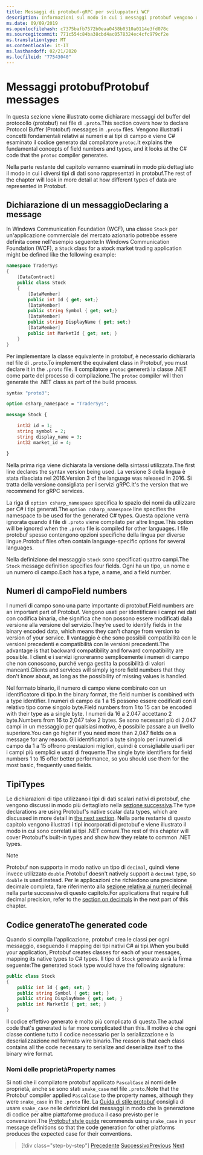 ```yaml
---
title: Messaggi di protobuf-gRPC per sviluppatori WCF
description: Informazioni sul modo in cui i messaggi protobuf vengono definiti in IDL C#e generati in.
ms.date: 09/09/2019
ms.openlocfilehash: c7375bafb7572b0eaa0458b0310a0114e3fd078c
ms.sourcegitcommit: 771c554c84ba38cbd4ac0578324ec4cfc979cf2e
ms.translationtype: MT
ms.contentlocale: it-IT
ms.lasthandoff: 02/21/2020
ms.locfileid: "77543040"
---
```

# <a name="protobuf-messages"></a><span data-ttu-id="0c26e-103">Messaggi protobuf</span><span class="sxs-lookup"><span data-stu-id="0c26e-103">Protobuf messages</span></span>

<span data-ttu-id="0c26e-104">In questa sezione viene illustrato come dichiarare messaggi del buffer del protocollo (protobuf) nei file di `.proto`.</span><span class="sxs-lookup"><span data-stu-id="0c26e-104">This section covers how to declare Protocol Buffer (Protobuf) messages in `.proto` files.</span></span> <span data-ttu-id="0c26e-105">Vengono illustrati i concetti fondamentali relativi ai numeri e ai tipi di campo e viene C# esaminato il codice generato dal compilatore `protoc`.</span><span class="sxs-lookup"><span data-stu-id="0c26e-105">It explains the fundamental concepts of field numbers and types, and it looks at the C# code that the `protoc` compiler generates.</span></span> 

<span data-ttu-id="0c26e-106">Nella parte restante del capitolo verranno esaminati in modo più dettagliato il modo in cui i diversi tipi di dati sono rappresentati in protobuf.</span><span class="sxs-lookup"><span data-stu-id="0c26e-106">The rest of the chapter will look in more detail at how different types of data are represented in Protobuf.</span></span>

## <a name="declaring-a-message"></a><span data-ttu-id="0c26e-107">Dichiarazione di un messaggio</span><span class="sxs-lookup"><span data-stu-id="0c26e-107">Declaring a message</span></span>

<span data-ttu-id="0c26e-108">In Windows Communication Foundation (WCF), una classe `Stock` per un'applicazione commerciale del mercato azionario potrebbe essere definita come nell'esempio seguente:</span><span class="sxs-lookup"><span data-stu-id="0c26e-108">In Windows Communication Foundation (WCF), a `Stock` class for a stock market trading application might be defined like the following example:</span></span>

```csharp
namespace TraderSys
{
    [DataContract]
    public class Stock
    {
        [DataMember]
        public int Id { get; set;}
        [DataMember]
        public string Symbol { get; set;}
        [DataMember]
        public string DisplayName { get; set;}
        [DataMember]
        public int MarketId { get; set; }
    }
}
```

<span data-ttu-id="0c26e-109">Per implementare la classe equivalente in protobuf, è necessario dichiararla nel file di `.proto`.</span><span class="sxs-lookup"><span data-stu-id="0c26e-109">To implement the equivalent class in Protobuf, you must declare it in the `.proto` file.</span></span> <span data-ttu-id="0c26e-110">Il compilatore `protoc` genererà la classe .NET come parte del processo di compilazione.</span><span class="sxs-lookup"><span data-stu-id="0c26e-110">The `protoc` compiler will then generate the .NET class as part of the build process.</span></span>

```protobuf
syntax "proto3";

option csharp_namespace = "TraderSys";

message Stock {

    int32 id = 1;
    string symbol = 2;
    string display_name = 3;
    int32 market_id = 4;

}  
```

<span data-ttu-id="0c26e-111">Nella prima riga viene dichiarata la versione della sintassi utilizzata.</span><span class="sxs-lookup"><span data-stu-id="0c26e-111">The first line declares the syntax version being used.</span></span> <span data-ttu-id="0c26e-112">La versione 3 della lingua è stata rilasciata nel 2016.</span><span class="sxs-lookup"><span data-stu-id="0c26e-112">Version 3 of the language was released in 2016.</span></span> <span data-ttu-id="0c26e-113">Si tratta della versione consigliata per i servizi gRPC.</span><span class="sxs-lookup"><span data-stu-id="0c26e-113">It's the version that we recommend for gRPC services.</span></span>

<span data-ttu-id="0c26e-114">La riga di `option csharp_namespace` specifica lo spazio dei nomi da utilizzare per C# i tipi generati.</span><span class="sxs-lookup"><span data-stu-id="0c26e-114">The `option csharp_namespace` line specifies the namespace to be used for the generated C# types.</span></span> <span data-ttu-id="0c26e-115">Questa opzione verrà ignorata quando il file di `.proto` viene compilato per altre lingue.</span><span class="sxs-lookup"><span data-stu-id="0c26e-115">This option will be ignored when the `.proto` file is compiled for other languages.</span></span> <span data-ttu-id="0c26e-116">I file protobuf spesso contengono opzioni specifiche della lingua per diverse lingue.</span><span class="sxs-lookup"><span data-stu-id="0c26e-116">Protobuf files often contain language-specific options for several languages.</span></span>

<span data-ttu-id="0c26e-117">Nella definizione del messaggio `Stock` sono specificati quattro campi.</span><span class="sxs-lookup"><span data-stu-id="0c26e-117">The `Stock` message definition specifies four fields.</span></span> <span data-ttu-id="0c26e-118">Ogni ha un tipo, un nome e un numero di campo.</span><span class="sxs-lookup"><span data-stu-id="0c26e-118">Each has a type, a name, and a field number.</span></span>

## <a name="field-numbers"></a><span data-ttu-id="0c26e-119">Numeri di campo</span><span class="sxs-lookup"><span data-stu-id="0c26e-119">Field numbers</span></span>

<span data-ttu-id="0c26e-120">I numeri di campo sono una parte importante di protobuf.</span><span class="sxs-lookup"><span data-stu-id="0c26e-120">Field numbers are an important part of Protobuf.</span></span> <span data-ttu-id="0c26e-121">Vengono usati per identificare i campi nei dati con codifica binaria, che significa che non possono essere modificati dalla versione alla versione del servizio.</span><span class="sxs-lookup"><span data-stu-id="0c26e-121">They're used to identify fields in the binary encoded data, which means they can't change from version to version of your service.</span></span> <span data-ttu-id="0c26e-122">Il vantaggio è che sono possibili compatibilità con le versioni precedenti e compatibilità con le versioni precedenti.</span><span class="sxs-lookup"><span data-stu-id="0c26e-122">The advantage is that backward compatibility and forward compatibility are possible.</span></span> <span data-ttu-id="0c26e-123">I client e i servizi ignoreranno semplicemente i numeri di campo che non conoscono, purché venga gestita la possibilità di valori mancanti.</span><span class="sxs-lookup"><span data-stu-id="0c26e-123">Clients and services will simply ignore field numbers that they don't know about, as long as the possibility of missing values is handled.</span></span>

<span data-ttu-id="0c26e-124">Nel formato binario, il numero di campo viene combinato con un identificatore di tipo.</span><span class="sxs-lookup"><span data-stu-id="0c26e-124">In the binary format, the field number is combined with a type identifier.</span></span> <span data-ttu-id="0c26e-125">I numeri di campo da 1 a 15 possono essere codificati con il relativo tipo come singolo byte.</span><span class="sxs-lookup"><span data-stu-id="0c26e-125">Field numbers from 1 to 15 can be encoded with their type as a single byte.</span></span> <span data-ttu-id="0c26e-126">I numeri da 16 a 2.047 accettano 2 byte.</span><span class="sxs-lookup"><span data-stu-id="0c26e-126">Numbers from 16 to 2,047 take 2 bytes.</span></span> <span data-ttu-id="0c26e-127">Se sono necessari più di 2.047 campi in un messaggio per qualsiasi motivo, è possibile passare a un livello superiore.</span><span class="sxs-lookup"><span data-stu-id="0c26e-127">You can go higher if you need more than 2,047 fields on a message for any reason.</span></span> <span data-ttu-id="0c26e-128">Gli identificatori a byte singolo per i numeri di campo da 1 a 15 offrono prestazioni migliori, quindi è consigliabile usarli per i campi più semplici e usati di frequente.</span><span class="sxs-lookup"><span data-stu-id="0c26e-128">The single byte identifiers for field numbers 1 to 15 offer better performance, so you should use them for the most basic, frequently used fields.</span></span>

## <a name="types"></a><span data-ttu-id="0c26e-129">Tipi</span><span class="sxs-lookup"><span data-stu-id="0c26e-129">Types</span></span>

<span data-ttu-id="0c26e-130">Le dichiarazioni di tipo utilizzano i tipi di dati scalari nativi di protobuf, che vengono discussi in modo più dettagliato nella [sezione successiva](protobuf-data-types.md).</span><span class="sxs-lookup"><span data-stu-id="0c26e-130">The type declarations are using Protobuf's native scalar data types, which are discussed in more detail in [the next section](protobuf-data-types.md).</span></span> <span data-ttu-id="0c26e-131">Nella parte restante di questo capitolo vengono illustrati i tipi incorporati di protobuf e viene illustrato il modo in cui sono correlati ai tipi .NET comuni.</span><span class="sxs-lookup"><span data-stu-id="0c26e-131">The rest of this chapter will cover Protobuf's built-in types and show how they relate to common .NET types.</span></span>

> [!NOTE]
> <span data-ttu-id="0c26e-132">Protobuf non supporta in modo nativo un tipo di `decimal`, quindi viene invece utilizzato `double`.</span><span class="sxs-lookup"><span data-stu-id="0c26e-132">Protobuf doesn't natively support a `decimal` type, so `double` is used instead.</span></span> <span data-ttu-id="0c26e-133">Per le applicazioni che richiedono una precisione decimale completa, fare riferimento alla [sezione relativa ai numeri decimali](protobuf-data-types.md#decimals) nella parte successiva di questo capitolo.</span><span class="sxs-lookup"><span data-stu-id="0c26e-133">For applications that require full decimal precision, refer to the [section on decimals](protobuf-data-types.md#decimals) in the next part of this chapter.</span></span>

## <a name="the-generated-code"></a><span data-ttu-id="0c26e-134">Codice generato</span><span class="sxs-lookup"><span data-stu-id="0c26e-134">The generated code</span></span>

<span data-ttu-id="0c26e-135">Quando si compila l'applicazione, protobuf crea le classi per ogni messaggio, eseguendo il mapping dei tipi nativi C# ai tipi.</span><span class="sxs-lookup"><span data-stu-id="0c26e-135">When you build your application, Protobuf creates classes for each of your messages, mapping its native types to C# types.</span></span> <span data-ttu-id="0c26e-136">Il tipo di `Stock` generato avrà la firma seguente:</span><span class="sxs-lookup"><span data-stu-id="0c26e-136">The generated `Stock` type would have the following signature:</span></span>

```csharp
public class Stock
{
    public int Id { get; set; }
    public string Symbol { get; set; }
    public string DisplayName { get; set; }
    public int MarketId { get; set; }
}
```

<span data-ttu-id="0c26e-137">Il codice effettivo generato è molto più complicato di questo.</span><span class="sxs-lookup"><span data-stu-id="0c26e-137">The actual code that's generated is far more complicated than this.</span></span> <span data-ttu-id="0c26e-138">Il motivo è che ogni classe contiene tutto il codice necessario per la serializzazione e la deserializzazione nel formato wire binario.</span><span class="sxs-lookup"><span data-stu-id="0c26e-138">The reason is that each class contains all the code necessary to serialize and deserialize itself to the binary wire format.</span></span>

### <a name="property-names"></a><span data-ttu-id="0c26e-139">Nomi delle proprietà</span><span class="sxs-lookup"><span data-stu-id="0c26e-139">Property names</span></span>

<span data-ttu-id="0c26e-140">Si noti che il compilatore protobuf applicato `PascalCase` ai nomi delle proprietà, anche se sono stati `snake_case` nel file `.proto`.</span><span class="sxs-lookup"><span data-stu-id="0c26e-140">Note that the Protobuf compiler applied `PascalCase` to the property names, although they were `snake_case` in the `.proto` file.</span></span> <span data-ttu-id="0c26e-141">La [Guida di stile protobuf](https://developers.google.com/protocol-buffers/docs/style) consiglia di usare `snake_case` nelle definizioni dei messaggi in modo che la generazione di codice per altre piattaforme produca il caso previsto per le convenzioni.</span><span class="sxs-lookup"><span data-stu-id="0c26e-141">The [Protobuf style guide](https://developers.google.com/protocol-buffers/docs/style) recommends using `snake_case` in your message definitions so that the code generation for other platforms produces the expected case for their conventions.</span></span>

>[!div class="step-by-step"]
><span data-ttu-id="0c26e-142">[Precedente](protocol-buffers.md)
>[Successivo](protobuf-data-types.md)</span><span class="sxs-lookup"><span data-stu-id="0c26e-142">[Previous](protocol-buffers.md)
[Next](protobuf-data-types.md)</span></span>
